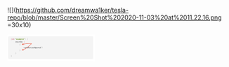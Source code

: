 ![](https://github.com/dreamwa1ker/tesla-repo/blob/master/Screen%20Shot%202020-11-03%20at%2011.22.16.png =30x10)

<img src="https://github.com/dreamwa1ker/tesla-repo/blob/master/Screen%20Shot%202020-11-03%20at%2011.22.16.png" alt="drawing" width="200"/>
